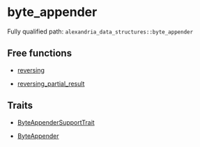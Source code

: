 # byte_appender

Fully qualified path: `alexandria_data_structures::byte_appender`

## Free functions

- [reversing](./alexandria_data_structures-byte_appender-reversing.md)

- [reversing_partial_result](./alexandria_data_structures-byte_appender-reversing_partial_result.md)

## Traits

- [ByteAppenderSupportTrait](./alexandria_data_structures-byte_appender-ByteAppenderSupportTrait.md)

- [ByteAppender](./alexandria_data_structures-byte_appender-ByteAppender.md)

